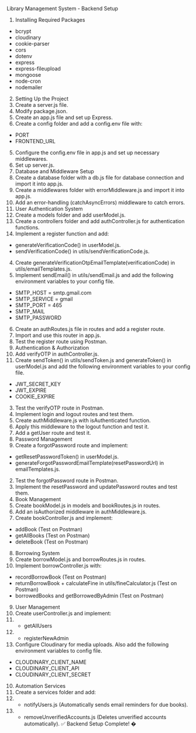 Library Management System - Backend Setup
1. Installing Required Packages
- bcrypt
- cloudinary
- cookie-parser
- cors
- dotenv
- express
- express-fileupload
- mongoose
- node-cron
- nodemailer
2. Setting Up the Project
1. Create a server.js file.
2. Modify package.json.
3. Create an app.js file and set up Express.
4. Create a config folder and add a config.env file with:
- PORT
- FRONTEND_URL
5. Configure the config.env file in app.js and set up necessary middlewares.
6. Set up server.js.
3. Database and Middleware Setup
1. Create a database folder with a db.js file for database connection and import it into app.js.
2. Create a middlewares folder with errorMiddleware.js and import it into app.js.
3. Add an error-handling (catchAsyncErrors) middleware to catch errors.
4. User Authentication System
1. Create a models folder and add userModel.js.
2. Create a controllers folder and add authController.js for authentication functions.
3. Implement a register function and add:
- generateVerificationCode() in userModel.js.
- sendVerificationCode() in utils/sendVerificationCode.js.
4. Create generateVerificationOtpEmailTemplate(verificationCode) in
utils/emailTemplates.js.
5. Implement sendEmail() in utils/sendEmail.js and add the following environment
variables to your config file.
- SMTP_HOST = smtp.gmail.com
- SMTP_SERVICE = gmail
- SMTP_PORT = 465
- SMTP_MAIL
- SMTP_PASSWORD
6. Create an authRoutes.js file in routes and add a register route.
7. Import and use this router in app.js.
8. Test the register route using Postman.
5. Authentication & Authorization
1. Add verifyOTP in authController.js.
2. Create sendToken() in utils/sendToken.js and generateToken() in userModel.js and add
the following environment variables to your config file.
- JWT_SECRET_KEY
- JWT_EXPIRE
- COOKIE_EXPIRE
3. Test the verifyOTP route in Postman.
4. Implement login and logout routes and test them.
5. Create authMiddleware.js with isAuthenticated function.
6. Apply this middleware to the logout function and test it.
7. Add a getUser route and test it.
6. Password Management
1. Create a forgotPassword route and implement:
- getResetPasswordToken() in userModel.js.
- generateForgotPasswordEmailTemplate(resetPasswordUrl) in emailTemplates.js.
2. Test the forgotPassword route in Postman.
3. Implement the resetPassword and updatePassword routes and test them.
7. Book Management
1. Create bookModel.js in models and bookRoutes.js in routes.
2. Add an isAuthorized middleware in authMiddleware.js.
3. Create bookController.js and implement:
- addBook (Test on Postman)
- getAllBooks (Test on Postman)
- deleteBook (Test on Postman)
8. Borrowing System
1. Create borrowModel.js and borrowRoutes.js in routes.
2. Implement borrowController.js with:
- recordBorrowBook (Test on Postman)
- returnBorrowBook + calculateFine in utils/fineCalculator.js (Test on Postman)
- borrowedBooks and getBorrowedByAdmin (Test on Postman)
9. User Management
1. Create userController.js and implement:
2. - getAllUsers
3. - registerNewAdmin
4. Configure Cloudinary for media uploads. Also add the following environment variables to
config file.
- CLOUDINARY_CLIENT_NAME
- CLOUDINARY_CLIENT_API
- CLOUDINARY_CLIENT_SECRET
10. Automation Services
1. Create a services folder and add:
2. - notifyUsers.js (Automatically sends email reminders for due books).
3. - removeUnverifiedAccounts.js (Deletes unverified accounts automatically).
✅ Backend Setup Complete! �
